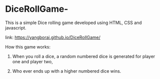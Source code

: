 # DiceRollGame-
This is a simple Dice rolling game developed using HTML, CSS and javascript.

link: https://yangborai.github.io/DiceRollGame/

How this game works:

1. When you roll a dice, a random numbered dice is generated for player one and player two,

2. Who ever ends up with a higher numbered dice wins. 
